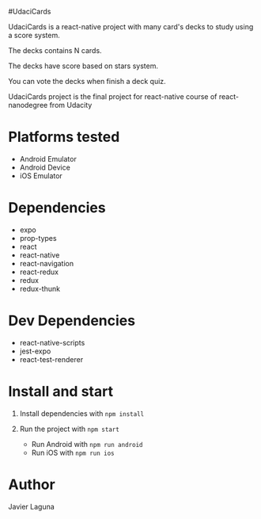 #UdaciCards

UdaciCards is a react-native project with many card's decks to study using a score system.

The decks contains N cards.

The decks have score based on stars system.

You can vote the decks when finish a deck quiz.

UdaciCards project is the final project for react-native course of react-nanodegree from Udacity

# Platforms tested

* Android Emulator
* Android Device
* iOS Emulator

# Dependencies

 * expo
 * prop-types
 * react
 * react-native
 * react-navigation
 * react-redux
 * redux
 * redux-thunk
  
# Dev Dependencies

 * react-native-scripts
 * jest-expo
 * react-test-renderer
    
# Install and start

1. Install dependencies with `npm install`

2. Run the project with `npm start`
    
    - Run Android with `npm run android`
    - Run iOS with `npm run ios`

# Author

Javier Laguna
